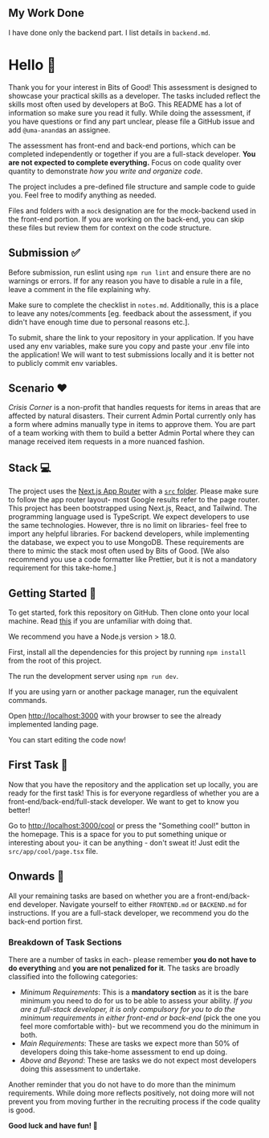 ## My Work Done 

I have done only the backend part. I list details in `backend.md`.

# Hello 👋

Thank you for your interest in Bits of Good! This assessment is designed to showcase your practical skills as a developer. The tasks included reflect the skills most often used by developers at BoG. This README has a lot of information so make sure you read it fully. While doing the assessment, if you have questions or find any part unclear, please file a GitHub issue and add `@uma-anand`as an assignee.

The assessment has front-end and back-end portions, which can be completed independently or together if you are a full-stack developer. **You are not expected to complete everything.** Focus on code quality over quantity to demonstrate _how you write and organize code_.

The project includes a pre-defined file structure and sample code to guide you. Feel free to modify anything as needed.

Files and folders with a `mock` designation are for the mock-backend used in the front-end portion. If you are working on the back-end, you can skip these files but review them for context on the code structure.

## Submission ✅

Before submission, run eslint using `npm run lint` and ensure there are no warnings or errors. If for any reason you have to disable a rule in a file, leave a comment in the file explaining why.

Make sure to complete the checklist in `notes.md`. Additionally, this is a place to leave any notes/comments [eg. feedback about the assessment, if you didn't have enough time due to personal reasons etc.].

To submit, share the link to your repository in your application. If you have used any env variables, make sure you copy and paste your .env file into the application! We will want to test submissions locally and it is better not to publicly commit env variables.

## Scenario ❤️

_Crisis Corner_ is a non-profit that handles requests for items in areas that are affected by natural disasters. Their current Admin Portal currently only has a form where admins manually type in items to approve them. You are part of a team working with them to build a better Admin Portal where they can manage received item requests in a more nuanced fashion.

## Stack 💻

The project uses the [Next.js App Router](https://nextjs.org/docs/app) with a [`src` folder](https://nextjs.org/docs/app/building-your-application/configuring/src-directory). Please make sure to follow the app router layout- most Google results refer to the page router. This project has been bootstrapped using Next.js, React, and Tailwind. The programming language used is TypeScript. We expect developers to use the same technologies. However, thre is no limit on libraries- feel free to import any helpful libraries. For backend developers, while implementing the database, we expect you to use MongoDB. These requirements are there to mimic the stack most often used by Bits of Good. [We also recommend you use a code formatter like Prettier, but it is not a mandatory requirement for this take-home.]

## Getting Started 🐣

To get started, fork this repository on GitHub. Then clone onto your local machine. Read [this](https://docs.github.com/en/pull-requests/collaborating-with-pull-requests/working-with-forks/fork-a-repo) if you are unfamiliar with doing that.

We recommend you have a Node.js version > 18.0.

First, install all the dependencies for this project by running `npm install` from the root of this project.

The run the development server using `npm run dev`.

If you are using yarn or another package manager, run the equivalent commands.

Open [http://localhost:3000](http://localhost:3000) with your browser to see the already implemented landing page.

You can start editing the code now!

## First Task 🐥

Now that you have the repository and the application set up locally, you are ready for the first task! This is for everyone regardless of whether you are a front-end/back-end/full-stack developer. We want to get to know you better!

Go to [http://localhost:3000/cool](http://localhost:3000/cool) or press the "Something cool!" button in the homepage. This is a space for you to put something unique or interesting about you- it can be anything - don't sweat it! Just edit the `src/app/cool/page.tsx` file.

## Onwards 🐔

All your remaining tasks are based on whether you are a front-end/back-end developer. Navigate yourself to either `FRONTEND.md` or `BACKEND.md` for instructions. If you are a full-stack developer, we recommend you do the back-end portion first.

### Breakdown of Task Sections

There are a number of tasks in each- please remember **you do not have to do everything** and **you are not penalized for it**. The tasks are broadly classified into the following categories:

- _Minimum Requirements_: This is a **mandatory section** as it is the bare minimum you need to do for us to be able to assess your ability. _If you are a full-stack developer, it is only compulsory for you to do the minimum requirements in either front-end or back-end_ (pick the one you feel more comfortable with)- but we recommend you do the minimum in both.
- _Main Requirements_: These are tasks we expect more than 50% of developers doing this take-home assessment to end up doing.
- _Above and Beyond_: These are tasks we do not expect most developers doing this assessment to undertake.

Another reminder that you do not have to do more than the minimum requirements. While doing more reflects positively, not doing more will not prevent you from moving further in the recruiting process if the code quality is good.

**Good luck and have fun! 🎉**
